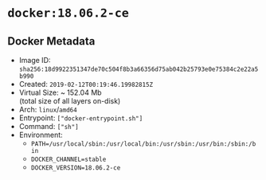 # `docker:18.06.2-ce`

## Docker Metadata

- Image ID: `sha256:18d9922351347de70c504f8b3a66356d75ab042b25793e0e75384c2e22a5b990`
- Created: `2019-02-12T00:19:46.19982815Z`
- Virtual Size: ~ 152.04 Mb  
  (total size of all layers on-disk)
- Arch: `linux`/`amd64`
- Entrypoint: `["docker-entrypoint.sh"]`
- Command: `["sh"]`
- Environment:
  - `PATH=/usr/local/sbin:/usr/local/bin:/usr/sbin:/usr/bin:/sbin:/bin`
  - `DOCKER_CHANNEL=stable`
  - `DOCKER_VERSION=18.06.2-ce`
